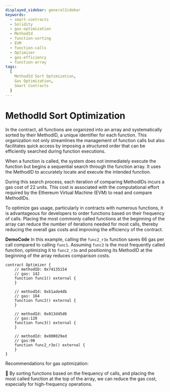 ```yaml
---
displayed_sidebar: generalSidebar
keywords:
  - smart-contracts
  - Solidity
  - gas-optimization
  - MethodId
  - function-sorting
  - EVM
  - function-calls
  - Optimizer
  - gas-efficiency
  - function-array
tags:
  [
    MethodId Sort Optimization,
    Gas Optimization,
    Smart Contracts
  ]
---
```


# MethodId Sort Optimization

In the contract, all functions are organized into an array and systematically sorted by their MethodID, a unique identifier for each function. This organization not only streamlines the management of function calls but also facilitates quick access by imposing a structured order that can be efficiently searched during function executions.

When a function is called, the system does not immediately execute the function but begins a sequential search through the function array. It uses the MethodID to accurately locate and execute the intended function.

During this search process, each iteration of comparing MethodIDs incurs a gas cost of 22 units. This cost is associated with the computational effort required by the Ethereum Virtual Machine (EVM) to read and compare MethodIDs.

To optimize gas usage, particularly in contracts with numerous functions, it is advantageous for developers to order functions based on their frequency of calls. Placing the most commonly called functions at the beginning of the array can reduce the number of iterations needed for most calls, thereby reducing the overall gas costs and improving the efficiency of the contract.

**DemoCode**
In this example, calling the `func2_r3o` function saves 66 gas per call compared to calling `func1`. Assuming `func2` is the most frequently called function, optimizing it to `func2_r3o` and positioning its MethodID at the beginning of the array reduces comparison costs.

```solidity
contract Optimizer {
    // methodID: 0x74135154 
    // gas: 142
    function func1() external {
    }

    // methodId: 0xb1ade4db
    // gas: 164 
    function func2() external {
    }

    // methodId: 0x013d45d6
    // gas:120
    function func3() external {
    }

    // methodId: 0x000029ed
    // gas:98
    function func2_r3o() external {
    }
}
```

Recommendations for gas optimization:

🌟 By sorting functions based on the frequency of calls, and placing the most called function at the top of the array, we can reduce the gas cost, especially for high-frequency operations.

